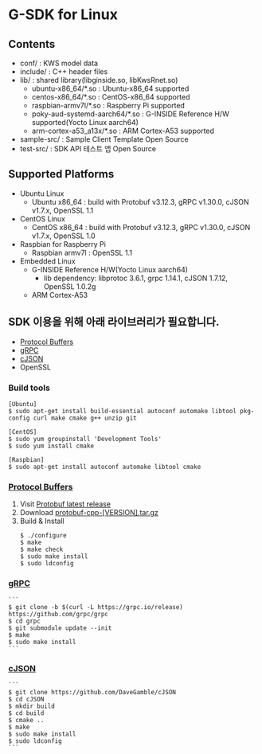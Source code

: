 # G-SDK for Linux

## Contents
* conf/ : KWS model data
* include/ : C++ header files
* lib/ : shared library(libginside.so, libKwsRnet.so)
  - ubuntu-x86_64/*.so : Ubuntu-x86_64 supported
  - centos-x86_64/*.so : CentOS-x86_64 supported
  - raspbian-armv7l/*.so : Raspberry Pi supported
  - poky-aud-systemd-aarch64/*.so : G-INSIDE Reference H/W supported(Yocto Linux aarch64)
  - arm-cortex-a53_a13x/*.so : ARM Cortex-A53 supported
* sample-src/ : Sample Client Template Open Source
* test-src/ : SDK API 테스트 앱 Open Source

## Supported Platforms
* Ubuntu Linux
  * Ubuntu x86_64 : build with Protobuf v3.12.3, gRPC v1.30.0, cJSON v1.7.x, OpenSSL 1.1
* CentOS Linux
  * CentOS x86_64 : build with Protobuf v3.12.3, gRPC v1.30.0, cJSON v1.7.x, OpenSSL 1.0
* Raspbian for Raspberry Pi
  * Raspbian armv7l : OpenSSL 1.1
* Embedded Linux
  * G-INSIDE Reference H/W(Yocto Linux aarch64)
    - lib dependency: libprotoc 3.6.1, grpc 1.14.1, cJSON 1.7.12, OpenSSL 1.0.2g
  * ARM Cortex-A53

## SDK 이용을 위해 아래 라이브러리가 필요합니다.
* [Protocol Buffers](#protocol-buffers)
* [gRPC](#grpc)
* [cJSON](#cjson)
* OpenSSL

### Build tools

```
[Ubuntu]
$ sudo apt-get install build-essential autoconf automake libtool pkg-config curl make cmake g++ unzip git

[CentOS]
$ sudo yum groupinstall 'Development Tools'
$ sudo yum install cmake

[Raspbian]
$ sudo apt-get install autoconf automake libtool cmake
```

### [Protocol Buffers](https://github.com/protocolbuffers/protobuf)
1. Visit [Protobuf latest release](https://github.com/protocolbuffers/protobuf/releases/latest)
2. Download [protobuf-cpp-[VERSION].tar.gz](https://github.com/protocolbuffers/protobuf/releases/latest)
3. Build & Install
   ```
   $ ./configure
   $ make
   $ make check
   $ sudo make install
   $ sudo ldconfig
   ```
   
### [gRPC](https://github.com/grpc/grpc)

    ```
    $ git clone -b $(curl -L https://grpc.io/release) https://github.com/grpc/grpc
    $ cd grpc
    $ git submodule update --init
    $ make
    $ sudo make install
    ```

### [cJSON](https://github.com/DaveGamble/cJSON)

    ```
    $ git clone https://github.com/DaveGamble/cJSON
    $ cd cJSON
    $ mkdir build
    $ cd build
    $ cmake ..
    $ make
    $ sudo make install
    $ sudo ldconfig
    ```
